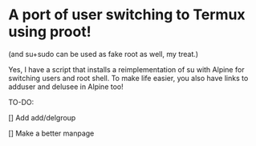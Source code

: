 # A port of user switching to Termux using proot!
(and su+sudo can be used as fake root as well, my treat.)

 Yes, I have a script that installs a reimplementation of su with Alpine for switching users and root shell. To make life easier, you also have links to adduser and delusee in Alpine too!

 TO-DO:

 [] Add add/delgroup
 
 [] Make a better manpage
